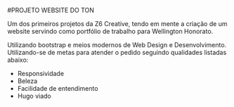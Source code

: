 #PROJETO WEBSITE DO TON

  Um dos primeiros projetos da Z6 Creative, tendo em mente a criação de um website servindo como portfólio de trabalho para Wellington Honorato.

  Utilizando bootstrap e meios modernos de Web Design e  Desenvolvimento. Utilizando-se de metas para atender o pedido
  seguindo qualidades listadas abaixo:  

  * Responsividade
  * Beleza
  * Facilidade de entendimento
  * Hugo viado
